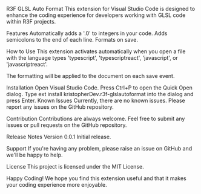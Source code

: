 R3F GLSL Auto Format
This extension for Visual Studio Code is designed to enhance the coding experience for developers working with GLSL code within R3F projects.

Features
Automatically adds a '.0' to integers in your code.
Adds semicolons to the end of each line.
Formats on save.

How to Use
This extension activates automatically when you open a file with the language types 'typescript', 'typescriptreact', 'javascript', or 'javascriptreact'.

The formatting will be applied to the document on each save event.

Installation
Open Visual Studio Code.
Press Ctrl+P to open the Quick Open dialog.
Type ext install kristopherDev.r3f-glslautoformat into the dialog and press Enter.
Known Issues
Currently, there are no known issues. Please report any issues on the GitHub repository.

Contribution
Contributions are always welcome. Feel free to submit any issues or pull requests on the GitHub repository.

Release Notes
Version 0.0.1
Initial release.

Support
If you're having any problem, please raise an issue on GitHub and we'll be happy to help.

License
This project is licensed under the MIT License.

Happy Coding!
We hope you find this extension useful and that it makes your coding experience more enjoyable.

